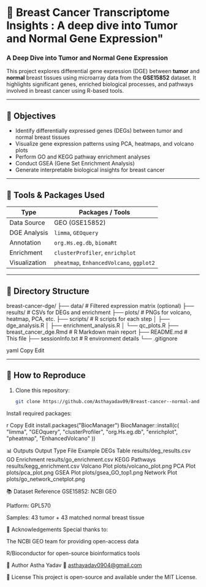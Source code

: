 
# 🧬 Breast Cancer Transcriptome Insights : A deep dive into Tumor and Normal Gene Expression" 
### A Deep Dive into Tumor and Normal Gene Expression

This project explores differential gene expression (DGE) between **tumor** and **normal** breast tissues using microarray data from the **GSE15852** dataset. It highlights significant genes, enriched biological processes, and pathways involved in breast cancer using R-based tools.

---

## 📌 Objectives

- Identify differentially expressed genes (DEGs) between tumor and normal breast tissues
- Visualize gene expression patterns using PCA, heatmaps, and volcano plots
- Perform GO and KEGG pathway enrichment analyses
- Conduct GSEA (Gene Set Enrichment Analysis)
- Generate interpretable biological insights for breast cancer

---

## 🧰 Tools & Packages Used

| Type               | Packages / Tools                        |
|--------------------|-----------------------------------------|
| Data Source        | GEO (GSE15852)                          |
| DGE Analysis       | `limma`, `GEOquery`                     |
| Annotation         | `org.Hs.eg.db`, `biomaRt`              |
| Enrichment         | `clusterProfiler`, `enrichplot`        |
| Visualization      | `pheatmap`, `EnhancedVolcano`, `ggplot2`|

---

## 📁 Directory Structure

breast-cancer-dge/
├── data/ # Filtered expression matrix (optional)
├── results/ # CSVs for DEGs and enrichment
├── plots/ # PNGs for volcano, heatmap, PCA, etc.
├── scripts/ # R scripts for each step
│ ├── dge_analysis.R
│ ├── enrichment_analysis.R
│ └── qc_plots.R
├── breast_cancer_dge.Rmd # R Markdown main report
├── README.md # This file
├── sessionInfo.txt # R environment details
└── .gitignore

yaml
Copy
Edit

---

## 🚀 How to Reproduce

1. Clone this repository:
   ```bash
   git clone https://github.com/Asthayadav09/Breast-cancer--normal-and-tumor/new/main?filename=README.md

Install required packages:

r
Copy
Edit
install.packages("BiocManager")
BiocManager::install(c(
  "limma", "GEOquery", "clusterProfiler", "org.Hs.eg.db",
  "enrichplot", "pheatmap", "EnhancedVolcano"
))


📊 Outputs
Output Type	File Example
DEGs Table	results/deg_results.csv
GO Enrichment	results/go_enrichment.csv
KEGG Pathways	results/kegg_enrichment.csv
Volcano Plot	plots/volcano_plot.png
PCA Plot	plots/pca_plot.png
GSEA Plot	plots/gsea_GO_top1.png
Network Plot	plots/go_network_cnetplot.png


📚 Dataset Reference
GSE15852: NCBI GEO

Platform: GPL570

Samples: 43 tumor + 43 matched normal breast tissue

🤝 Acknowledgements
Special thanks to:

The NCBI GEO team for providing open-access data

R/Bioconductor for open-source bioinformatics tools

🧠 Author
Astha Yadav
📧 asthayadav0904@gmail.com

📌 License
This project is open-source and available under the MIT License.
